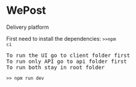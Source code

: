 # WePost

Delivery platform

First need to install the dependencies: <code>>>npm ci</code>

<pre>To run the UI go to client folder first
To run only API go to api folder first
To run both stay in root folder</pre>

<code>>> npm run dev</code>
